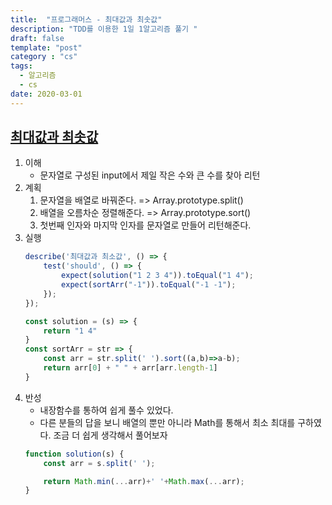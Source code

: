 ```yaml
---
title:  "프로그래머스 - 최대값과 최솟값"
description: "TDD를 이용한 1일 1알고리즘 풀기 "
draft: false
template: "post"
category : "cs" 
tags:
  - 알고리즘
  - cs
date: 2020-03-01
---
```

## [최대값과 최솟값](https://programmers.co.kr/learn/courses/30/lessons/12939)

1. 이해
    - 문자열로 구성된 input에서 제일 작은 수와 큰 수를 찾아 리턴
2. 계획
    1. 문자열을 배열로 바꿔준다. => Array.prototype.split()
    2. 배열을 오름차순 정렬해준다. => Array.prototype.sort()
    3. 첫번째 인자와 마지막 인자를 문자열로 만들어 리턴해준다.
3. 실행
    ```js
    describe('최대값과 최소값', () => {
        test('should', () => {
            expect(solution("1 2 3 4")).toEqual("1 4");
            expect(sortArr("-1")).toEqual("-1 -1");
        });
    });

    const solution = (s) => {
        return "1 4"
    }
    const sortArr = str => {
        const arr = str.split(' ').sort((a,b)=>a-b);
        return arr[0] + " " + arr[arr.length-1]
    }
    ```
4. 반성
    - 내장함수를 통하여 쉽게 풀수 있었다.
    - 다른 분들의 답을 보니 배열의 뿐만 아니라 Math를 통해서 최소 최대를 구하였다. 조금 더 쉽게 생각해서 풀어보자
    ```js
    function solution(s) {
        const arr = s.split(' ');

        return Math.min(...arr)+' '+Math.max(...arr);
    }
    ```
